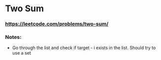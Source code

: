 # Two Sum

### https://leetcode.com/problems/two-sum/

### Notes:

* Go through the list and check if target - i exists in the list. Should try to use a set